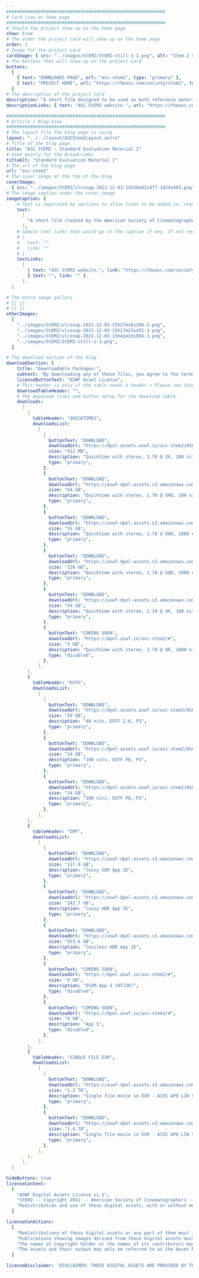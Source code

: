 ```yaml
---
############################################################
# Card view on home page
############################################################
# Should the project show up on the home page
show: true
# The order the project card will show up on the home page
order: 1
# Image for the project card
cardImage: { src: "../images/StEM2/StEM2-still-1-1.png", alt: "Stem 2 still image" }
# The buttons that will show up on the project card
buttons:
  [
    { text: "DOWNLOADS PAGE", url: "asc-stem2", type: "primary" },
    { text: "PROJECT HOME", url: "https://theasc.com/society/stem2", type: "primary" },
  ]
# The description of the project card
description: "A short film designed to be used as both reference material and stress testing for color pipelines, image processing, and projection systems. Supplied in a range of image formats including high dynamic range (HDR), high resolution, and wide color gamut. For more information, visit the"
descriptionLinks: { text: "ASC StEM2 website.", url: "https://theasc.com/society/stem2" }

############################################################
# Article / Blog View
############################################################
# The layout file the blog page is using
layout: "../../layout/ASCStem2Layout.astro"
# Title of the blog page
title: "ASC StEM2 - Standard Evaluation Material 2"
# Used mainly for the Breadcrumbs
titleAlt: "Standard Evaluation Material 2"
# The url of the blog page
url: "asc-stem2"
# The cover image at the top of the blog
coverImage:
  { src: "../images/StEM2/vlcsnap-2021-12-03-15h26m41s477-1024x403.png", alt: "ASC Stem 2" }
# The image caption under the cover image
imageCaption: {
    # Text is separated by sections to allow links to be added in. <text> <link> <text>
    text:
      [
        "A short film created by the American Society of Cinematographers Motion Imaging Technology Council designed to be used as both reference material and stress testing for color pipelines, image processing, monitors and projection systems. Supplied in a range of image formats including high dynamic range (HDR), high resolution, and wide color gamut. For more information, visit the ",
      ],
    # Sample text links that would go in the caption if any. If not remove them like this:
    # {
    #   text: "",
    #   link: ""
    # }
    textLinks:
      [
        { text: "ASC StEM2 website.", link: "https://theasc.com/society/stem2" },
        { text: "", link: "" },
      ],
  }

# The extra image gallery
# [] []
# [] []
otherImages:
  [
    "../images/StEM2/vlcsnap-2021-12-03-15h27m16s208-1.png",
    "../images/StEM2/vlcsnap-2021-12-03-15h27m23s452-1.png",
    "../images/StEM2/vlcsnap-2021-12-03-15h41m16s094-1.png",
    "../images/StEM2/StEM2-still-1-1.png",
  ]

# The download section of the blog
downloadSection: {
    title: "Downloadable Packages:",
    subtext: "By downloading any of these files, you agree to the terms of this license:",
    licenseButtonText: "ASWF Asset License",
    # This header is only if the table needs a header < Please see Intel page for example of that >
    downloadTableHeader: "",
    # The download links and button setup for the download table.
    downloads:
      [
        {
          tableHeader: "QUICKTIMES",
          downloadsList:
            [
              {
                buttonText: "DOWNLOAD",
                downloadUrl: "https://dpel-assets.aswf.io/asc-stem2/ASC_StEM2_178_2K_24_100nits_Rec709_Stereo.mp4",
                size: "412 MB",
                description: "Quicktime with stereo, 1.78 @ 2K, 100 nits, Rec709, 1920x1080",
                type: "primary",
              },
              {
                buttonText: "DOWNLOAD",
                downloadUrl: "https://aswf-dpel-assets.s3.amazonaws.com/asc-stem2/ASC_StEM2_178_UHD_24_100nits_Rec709_Stereo_ProRes422HQ.mov",
                size: "64 GB",
                description: "Quicktime with stereo, 1.78 @ UHD, 100 nits ProRes422HQ, Rec709, 3840x2160",
                type: "primary",
              },
              {
                buttonText: "DOWNLOAD",
                downloadUrl: "https://aswf-dpel-assets.s3.amazonaws.com/asc-stem2/ASC_StEM2_178_UHD_ST2084_1000nits_Rec2020_Stereo_DNxHR_HQX.mov",
                size: "55 GB",
                description: "Quicktime with stereo, 1.78 @ UHD, 1000 nits DNxHR_HQX, Rec2020",
                type: "primary",
              },
              {
                buttonText: "DOWNLOAD",
                downloadUrl: "https://aswf-dpel-assets.s3.amazonaws.com/asc-stem2/ASC_StEM2_178_UHD_ST2084_1000nits_Rec2020_Stereo_ProRes4444XQ.mov",
                size: "126 GB",
                description: "Quicktime with stereo, 1.78 @ UHD, 1000 nits ProRes4444XQ, Rec2020",
                type: "primary",
              },
              {
                buttonText: "DOWNLOAD",
                downloadUrl: "https://aswf-dpel-assets.s3.amazonaws.com/asc-stem2/ASC_StEM2_239_4K_24_100nits_Rec709_Stereo_ProRes422HQ.mov",
                size: "54 GB",
                description: "Quicktime with stereo, 2.39 @ 4K, 100 nits ProRes422HQ, Rec709, 4096x1716",
                type: "primary",
              },
              {
                buttonText: "COMING SOON",
                downloadUrl: "https://dpel.aswf.io/asc-stem2/#",
                size: "X GB",
                description: "Quicktime with stereo, 1.78 @ 8K, 1000 nits MPEG-5, Rec2020, 8192x3432",
                type: "disabled",
              },
            ],
        },
        {
          tableHeader: "DCPS",
          downloadsList:
            [
              {
                buttonText: "DOWNLOAD",
                downloadUrl: "https://dpel-assets.aswf.io/asc-stem2/ASC_StEM2_239_4K_26_48nits_P3_DCP/788782_StEM-2_TST-1-48nit-14fl_S_EN-XX_OV_71-IAB_4K_ASC_20220608_DLX_SMPTE_OV.zip",
                size: "19 GB",
                description: "48 nits, EOTF 2.6, P3",
                type: "primary",
              },
              {
                buttonText: "DOWNLOAD",
                downloadUrl: "https://dpel-assets.aswf.io/asc-stem2/ASC_StEM2_239_4K_PQ_108nits_P3_DCP/781435_StEM-2_TST-1-108nit_S_EN-XX_OV_71-IAB_4K_ASC_20220608_DLX_SMPTE_OV.zip",
                size: "24 GB",
                description: "108 nits, EOTF PQ, P3",
                type: "primary",
              },
              {
                buttonText: "DOWNLOAD",
                downloadUrl: "https://dpel-assets.aswf.io/asc-stem2/ASC_StEM2_239_4K_PQ_300nits_P3_DCP/781438_StEM-2_TST_-1-300nit_S_EN-XX_OV_71-IAB_4K_ASC_20220608_DLX_SMPTE_OV.zip",
                size: "24 GB",
                description: "300 nits, EOTF PQ, P3",
                type: "primary",
              },
            ],
        },
        {
          tableHeader: "IMF",
          downloadsList:
            [
              {
                buttonText: "DOWNLOAD",
                downloadUrl: "https://aswf-dpel-assets.s3.amazonaws.com/asc-stem2/IMF/StEM2_TST_SDR_Rec709_IMF_App2e_Lossy.zip",
                size: "117.9 GB",
                description: "lossy SDR App 2E",
                type: "primary",
              },
              {
                buttonText: "DOWNLOAD",
                downloadUrl: "https://aswf-dpel-assets.s3.amazonaws.com/asc-stem2/IMF/StEM2_TST_HDR_Rec2020PQ_IMF_APP2e_Lossy.zip",
                size: "242.7 GB",
                description: "lossy HDR App 2E",
                type: "primary",
              },
              {
                buttonText: "DOWNLOAD",
                downloadUrl: "https://aswf-dpel-assets.s3.amazonaws.com/asc-stem2/IMF/StEM2_TST_HDR_Rec2020PQ_IMF_App2e_Lossless.zip",
                size: "553.6 GB",
                description: "lossless HDR App 2E",
                type: "primary",
              },
              {
                buttonText: "COMING SOON",
                downloadUrl: "https://dpel.aswf.io/asc-stem2/#",
                size: "X GB",
                description: "DCDM App 4 (HTJ2K)",
                type: "disabled",
              },
              {
                buttonText: "COMING SOON",
                downloadUrl: "https://dpel.aswf.io/asc-stem2/#",
                size: "X GB",
                description: "App 5",
                type: "disabled",
              },
            ],
        },
        {
          tableHeader: "SINGLE FILE EXR",
          downloadsList:
            [
              {
                buttonText: "DOWNLOAD",
                downloadUrl: "https://aswf-dpel-assets.s3.amazonaws.com/asc-stem2/EXR/mission_StEM2_EXR_239_4096x1716.zip",
                size: "1.2 TB",
                description: "Single file movie in EXR - ACES AP0 LIN ST2065-1, 2.39, 4096x1716",
                type: "primary",
              },
              {
                buttonText: "DOWNLOAD",
                downloadUrl: "https://aswf-dpel-assets.s3.amazonaws.com/asc-stem2/EXR/mission_StEM2_EXR_178_3840x2160.zip",
                size: "1.4 TB",
                description: "Single file movie in EXR - ACES AP0 LIN ST2065-1, 1.78, 3840x2160",
                type: "primary",
              },
            ],
        },
      ],
  }

hideButtons: true
licenseContent:
  [
    "ASWF Digital Assets License v1.1",
    "StEM2 -- Copyright 2022 -- American Society of Cinematographers -- All rights reserved.",
    "Redistribution and use of these digital assets, with or without modification, solely for education, training, research, software and hardware development, performance benchmarking (including publication of benchmark results and permitting reproducibility of the benchmark results by third parties), or software and hardware product demonstrations, are permitted provided that the following conditions are met:",
  ]

licenseConditions:
  [
    "Redistributions of these digital assets or any part of them must include the above copyright notice, this list of conditions and the disclaimer below, and if applicable, a description of how the redistributed versions of the digital assets differ from the originals.",
    "Publications showing images derived from these digital assets must include the above copyright notice.",
    "The names of copyright holder or the names of its contributors may NOT be used to promote or to imply endorsement, sponsorship, or affiliation with products developed or tested utilizing these digital assets or benchmarking results obtained from these digital assets, without prior written permission from copyright holder.",
    "The assets and their output may only be referred to as the Asset Name listed above, and your use of the Asset Name shall be solely to identify the digital assets. Other than as expressly permitted by this License, you may NOT use any trade names, trademarks, service marks, or product names of the copyright holder for any purpose.",
  ]

licenseDisclaimer: 'DISCLAIMER: THESE DIGITAL ASSETS ARE PROVIDED BY THE COPYRIGHT HOLDER "AS IS" AND ANY EXPRESS OR IMPLIED WARRANTIES, INCLUDING, BUT NOT LIMITED TO, THE IMPLIED WARRANTIES OF MERCHANTABILITY AND FITNESS FOR A PARTICULAR PURPOSE, ARE DISCLAIMED. IN NO EVENT SHALL COPYRIGHT HOLDER BE LIABLE FOR ANY DIRECT, INDIRECT, INCIDENTAL, SPECIAL, EXEMPLARY, OR CONSEQUENTIAL DAMAGES (INCLUDING, BUT NOT LIMITED TO, PROCUREMENT OF SUBSTITUTE GOODS OR SERVICES; LOSS OF USE, DATA, OR PROFITS; OR BUSINESS INTERRUPTION) HOWEVER CAUSED AND ON ANY THEORY OF LIABILITY, WHETHER IN CONTRACT, STRICT LIABILITY, OR TORT (INCLUDING NEGLIGENCE OR OTHERWISE) ARISING IN ANY WAY OUT OF THE USE OF THESE DIGITAL ASSETS, EVEN IF ADVISED OF THE POSSIBILITY OF SUCH DAMAGE.'
---
```

